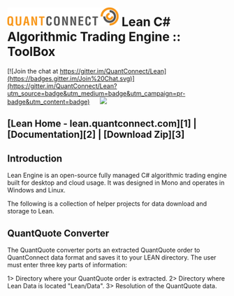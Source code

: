 ![alt tag](Documentation/logo.white.small.png)
Lean C# Algorithmic Trading Engine :: ToolBox
=========
[![Join the chat at https://gitter.im/QuantConnect/Lean](https://badges.gitter.im/Join%20Chat.svg)](https://gitter.im/QuantConnect/Lean?utm_source=badge&utm_medium=badge&utm_campaign=pr-badge&utm_content=badge) &nbsp;&nbsp;&nbsp;&nbsp; <img src="https://travis-ci.org/QuantConnect/Lean.svg?branch=master">

[Lean Home - lean.quantconnect.com][1] | [Documentation][2] | [Download Zip][3]
----------

## Introduction ##

Lean Engine is an open-source fully managed C# algorithmic trading engine built for desktop and cloud usage. It was designed in Mono and operates in Windows and Linux.

The following is a collection of helper projects for data download and storage to Lean.


## QuantQuote Converter ##

The QuantQuote converter ports an extracted QuantQuote order to QuantConnect data format and saves it to your LEAN directory. The user must enter three key parts of information:

1> Directory where your QuantQuote order is extracted.
2> Directory where Lean Data is located "Lean/Data".
3> Resolution of the QuantQuote data.

